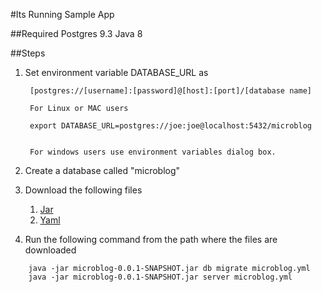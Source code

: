 #Its Running Sample App


##Required 
    Postgres 9.3
    Java 8

##Steps

1. Set environment variable DATABASE_URL as 

        [postgres://[username]:[password]@[host]:[port]/[database name]
        
        For Linux or MAC users
        
        export DATABASE_URL=postgres://joe:joe@localhost:5432/microblog
        
        
        For windows users use environment variables dialog box.
    
2. Create a database called   "microblog"
3. Download the following files
      1. [Jar](https://github.com/itsrunning/sample_app_java_8/releases/download/0.0.1/microblog-0.0.1-SNAPSHOT.jar)
      2. [Yaml](https://github.com/itsrunning/sample_app_java_8/releases/download/0.0.1/microblog.yml)

4. Run the following command from the path where the files are downloaded
``` 
    java -jar microblog-0.0.1-SNAPSHOT.jar db migrate microblog.yml
    java -jar microblog-0.0.1-SNAPSHOT.jar server microblog.yml
```
